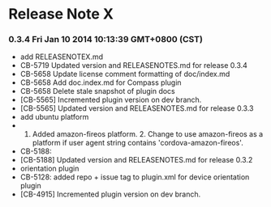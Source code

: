 <!--
#
# Licensed to the Apache Software Foundation (ASF) under one
# or more contributor license agreements.  See the NOTICE file
# distributed with this work for additional information
# regarding copyright ownership.  The ASF licenses this file
# to you under the Apache License, Version 2.0 (the
# "License"); you may not use this file except in compliance
# with the License.  You may obtain a copy of the License at
# 
# http://www.apache.org/licenses/LICENSE-2.0
# 
# Unless required by applicable law or agreed to in writing,
# software distributed under the License is distributed on an
# "AS IS" BASIS, WITHOUT WARRANTIES OR CONDITIONS OF ANY
#  KIND, either express or implied.  See the License for the
# specific language governing permissions and limitations
# under the License.
#
-->
# Release Note X




### 0.3.4 Fri Jan 10 2014 10:13:39 GMT+0800 (CST)
 *  add RELEASENOTEX.md
 *  CB-5719 Updated version and RELEASENOTES.md for release 0.3.4
 *  CB-5658 Update license comment formatting of doc/index.md
 *  CB-5658 Add doc.index.md for Compass plugin
 *  CB-5658 Delete stale snapshot of plugin docs
 *  [CB-5565] Incremented plugin version on dev branch.
 *  [CB-5565] Updated version and RELEASENOTES.md for release 0.3.3
 *  add ubuntu platform
 *  1. Added amazon-fireos platform. 2. Change to use amazon-fireos as a platform if user agent string contains 'cordova-amazon-fireos'.
 *  CB-5188:
 *  [CB-5188] Updated version and RELEASENOTES.md for release 0.3.2
 *  orientation plugin
 *  CB-5128: added repo + issue tag to plugin.xml for device orientation plugin
 *  [CB-4915] Incremented plugin version on dev branch.